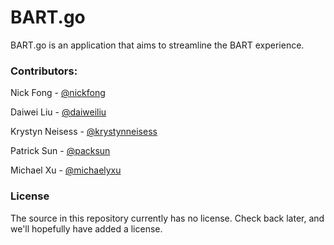 # BART.go

BART.go is an application that aims to streamline the BART experience.

### Contributors:
Nick Fong - [@nickfong](https://github.com/nickfong)

Daiwei Liu - [@daiweiliu](https://github.com/daiweiliu)

Krystyn Neisess - [@krystynneisess](https://github.com/krystynneisess)

Patrick Sun - [@packsun](https://github.com/packsun)

Michael Xu - [@michaelyxu](https://github.com/michaelyxu)

### License
The source in this repository currently has no license.  Check back later, and
we'll hopefully have added a license.
